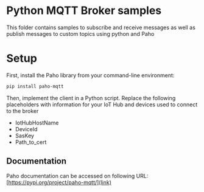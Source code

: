 # Python MQTT Broker samples 
This folder contains samples to subscribe and receive messages as well as publish messages to custom topics using python and Paho 
# Setup 
First, install the Paho library from your command-line environment:
```sh
pip install paho-mqtt
```

Then, implement the client in a Python script. Replace the following placeholders with information for your IoT Hub and devices used to connect to the broker

- IotHubHostName
- DeviceId
- SasKey
- Path_to_cert

## Documentation

Paho documentation can be accessed on following URL: [https://pypi.org/project/paho-mqtt/](link)